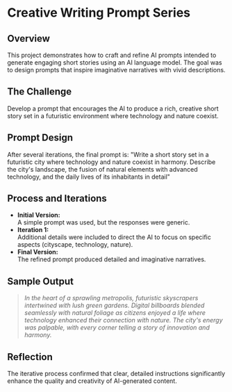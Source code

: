 # Creative Writing Prompt Series

## Overview
This project demonstrates how to craft and refine AI prompts intended to generate engaging short stories using an AI language model. The goal was to design prompts that inspire imaginative narratives with vivid descriptions.

## The Challenge
Develop a prompt that encourages the AI to produce a rich, creative short story set in a futuristic environment where technology and nature coexist.

## Prompt Design
After several iterations, the final prompt is:
"Write a short story set in a futuristic city where technology and nature coexist in harmony. Describe the city's landscape, the fusion of natural elements with advanced technology, and the daily lives of its inhabitants in detail"

## Process and Iterations
- **Initial Version:**  
  A simple prompt was used, but the responses were generic.
- **Iteration 1:**  
  Additional details were included to direct the AI to focus on specific aspects (cityscape, technology, nature).
- **Final Version:**  
  The refined prompt produced detailed and imaginative narratives.

## Sample Output
> *In the heart of a sprawling metropolis, futuristic skyscrapers intertwined with lush green gardens. Digital billboards blended seamlessly with natural foliage as citizens enjoyed a life where technology enhanced their connection with nature. The city's energy was palpable, with every corner telling a story of innovation and harmony.*

## Reflection
The iterative process confirmed that clear, detailed instructions significantly enhance the quality and creativity of AI-generated content.
